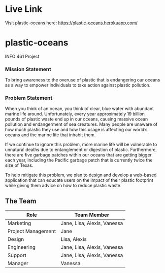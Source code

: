 # Live Link 
Visit plastic-oceans here: https://plastic-oceans.herokuapp.com/

# plastic-oceans
INFO 461 Project

### Mission Statement
To bring awareness to the overuse of plastic that is endangering our oceans as a way to empower individuals to take action against plastic pollution.

### Problem Statement
When you think of an ocean, you think of clear, blue water with abundant marine life around. Unfortunately, every year approximately 19 billion pounds of plastic waste end up in our oceans, causing massive ocean pollution and endangerment of sea creatures. Many people are unaware of how much plastic they use and how this usage is affecting our world’s oceans and the marine life that inhabit them. 

If we continue to ignore this problem, more marine life will be vulnerable to unnatural deaths due to entanglement or digestion of plastic. Furthermore, there are five garbage patches within our oceans that are getting bigger each year, including the Pacific garbage patch that is currently twice the size of Texas.

To help mitigate this problem, we plan to design and develop a web-based application that can educate users on the impact of their plastic footprint while giving them advice on how to reduce plastic waste. 

## The Team
Role                | Team Member
--------------------|-------------
Marketing           | Jane, Lisa, Alexis, Vanessa
Project Management  | Jane
Design              | Lisa, Alexis
Engineering         | Jane, Lisa, Alexis, Vanessa
Support             | Jane, Lisa, Alexis, Vanessa
Manager             | Vanessa
